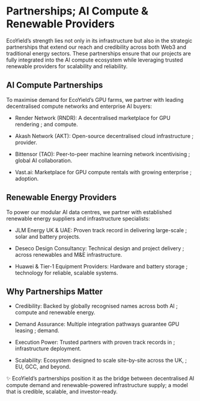 # Partnerships; AI Compute & Renewable Providers

EcoYield’s strength lies not only in its infrastructure but also in the
strategic partnerships that extend our reach and credibility across both
Web3 and traditional energy sectors. These partnerships ensure that our
projects are fully integrated into the AI compute ecosystem while
leveraging trusted renewable providers for scalability and reliability.

## AI Compute Partnerships

To maximise demand for EcoYield’s GPU farms, we partner with leading
decentralised compute networks and enterprise AI buyers:

- Render Network (RNDR): A decentralised marketplace for GPU rendering
; and compute.

- Akash Network (AKT): Open-source decentralised cloud infrastructure
; provider.

- Bittensor (TAO): Peer-to-peer machine learning network incentivising
; global AI collaboration.

- Vast.ai: Marketplace for GPU compute rentals with growing enterprise
; adoption.

## Renewable Energy Providers

To power our modular AI data centres, we partner with established
renewable energy suppliers and infrastructure specialists:

- JLM Energy UK & UAE: Proven track record in delivering large-scale
; solar and battery projects.

- Deseco Design Consultancy: Technical design and project delivery
; across renewables and M&E infrastructure.

- Huawei & Tier-1 Equipment Providers: Hardware and battery storage
; technology for reliable, scalable systems.

## Why Partnerships Matter

- Credibility: Backed by globally recognised names across both AI
; compute and renewable energy.

- Demand Assurance: Multiple integration pathways guarantee GPU leasing
; demand.

- Execution Power: Trusted partners with proven track records in
; infrastructure deployment.

- Scalability: Ecosystem designed to scale site-by-site across the UK,
; EU, GCC, and beyond.

✨ EcoYield’s partnerships position it as the bridge between
decentralised AI compute demand and renewable-powered infrastructure
supply; a model that is credible, scalable, and investor-ready.
